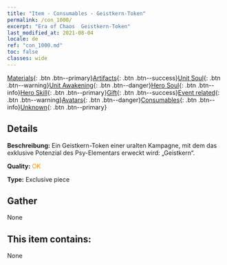 ```yaml
---
title: "Item - Consumables - Geistkern-Token"
permalink: /con_1000/
excerpt: "Era of Chaos  Geistkern-Token"
last_modified_at: 2021-08-04
locale: de
ref: "con_1000.md"
toc: false
classes: wide
---
```

 [Materials](/ItemsDE/){: .btn .btn--primary}[Artifacts](/ItemsDE/Artifacts/){: .btn .btn--success}[Unit Soul](/ItemsDE/UnitSoul/){: .btn .btn--warning}[Unit Awakening](/ItemsDE/UnitAwakening/){: .btn .btn--danger}[Hero Soul](/ItemsDE/HeroSoul/){: .btn .btn--info}[Hero Skill](/ItemsDE/HeroSkill/){: .btn .btn--primary}[Gift](/ItemsDE/Gift/){: .btn .btn--success}[Event related](/ItemsDE/Events/){: .btn .btn--warning}[Avatars](/ItemsDE/Avatars/){: .btn .btn--danger}[Consumables](/ItemsDE/Consumables/){: .btn .btn--info}[Unknown](/ItemsDE/Unknown/){: .btn .btn--primary}

## Details
 **Beschreibung:** Ein Geistkern-Token einer uralten Kampagne, mit dem das exklusive Potenzial des Psy-Elementars erweckt wird: „Geistkern“.

 **Quality:** <span style="color: #FF8C00">OK</span>

 **Type:** Exclusive piece

## Gather

  None

## This item contains:

  None

